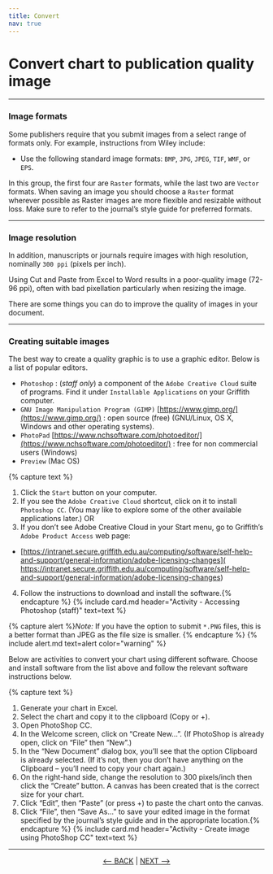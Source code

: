 ```yaml
---
title: Convert
nav: true
---
```


# Convert chart to publication quality image

------

### Image formats

Some publishers require that you submit images from a select range of formats only. For example, instructions from Wiley include:
- Use the following standard image formats: `BMP`, `JPG`, `JPEG`, `TIF`, `WMF`, or `EPS`.

In this group, the first four are `Raster` formats, while the last two are `Vector` formats. When saving an image you should choose a `Raster` format wherever possible as Raster images are more flexible and resizable without loss. Make sure to refer to the journal’s style guide for preferred formats.

-----

### Image resolution

In addition, manuscripts or journals require images with high resolution, nominally `300 ppi` (pixels per inch).

Using Cut and Paste from Excel to Word results in a poor-quality image (72-96 ppi), often with bad pixellation particularly when resizing the image.

There are some things you can do to improve the quality of images in your document.

-----

### Creating suitable images

The best way to create a quality graphic is to use a graphic editor. Below is a list of popular editors.

- `Photoshop` : (*staff only*) a component of the `Adobe Creative Cloud` suite of programs. Find it under `Installable Applications` on your Griffith computer. 
- `GNU Image Manipulation Program (GIMP)` [https://www.gimp.org/](https://www.gimp.org/) : open source (free) (GNU/Linux, OS X, Windows and other operating systems).
- `PhotoPad` [https://www.nchsoftware.com/photoeditor/](https://www.nchsoftware.com/photoeditor/) : free for non commercial users (Windows)
- `Preview` (Mac OS) 

{% capture text %}
1. Click the `Start` button on your computer.
2. If you see the `Adobe Creative Cloud` shortcut, click on it to install `Photoshop CC`. (You may like to explore some of the other available applications later.)
OR
3. If you don’t see Adobe Creative Cloud in your Start menu, go to Griffith’s `Adobe Product Access` web page:
  - [https://intranet.secure.griffith.edu.au/computing/software/self-help-and-support/general-information/adobe-licensing-changes](
https://intranet.secure.griffith.edu.au/computing/software/self-help-and-support/general-information/adobe-licensing-changes)
4. Follow the instructions to download and install the software.{% endcapture %} {% include card.md header="Activity - Accessing Photoshop (staff)" text=text %}

{% capture alert %}*Note:* If you have the option to submit `*.PNG` files, this is a better format than JPEG as the file size is smaller.
{% endcapture %}
{% include alert.md text=alert color="warning" %}

Below are activities to convert your chart using different software.  Choose and install software from the list above and follow the relevant software instructions below.

{% capture text %}
1.	Generate your chart in Excel.
2.	Select the chart and copy it to the clipboard (Copy or <Ctrl>+<C>).
3.	Open PhotoShop CC.
4.	In the Welcome screen, click on “Create New…”.  (If PhotoShop is already open, click on “File” then “New”.)
5.	In the “New Document” dialog box, you’ll see that the option Clipboard is already selected.  (If it’s not, then you don’t have anything on the Clipboard – you’ll need to copy your chart again.)
6.	On the right-hand side, change the resolution to 300 pixels/inch then click the “Create” button.  A canvas has been created that is the correct size for your chart.
7.	Click “Edit”, then “Paste” (or press <Ctrl>+<V>) to paste the chart onto the canvas.
8.	Click “File”, then “Save As…” to save your edited image in the format specified by the journal’s style guide and in the appropriate location.{% endcapture %} {% include card.md header="Activity - Create image using PhotoShop CC" text=text %}
 

-----

<p align="center">
  <a href="https://griffithunilibrary.github.io/intro-data-wrangle/content/4-lesson.html"><-- BACK</a> |
  <a href="https://griffithunilibrary.github.io/intro-data-wrangle/content/6-lesson.html">NEXT --></a>
</p>

